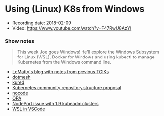 # Using (Linux) K8s from Windows

- Recording date: 2018-02-09
- Video: https://www.youtube.com/watch?v=F47RwU8AzYI

### Show notes

> This week Joe goes Windows! He'll explore the Windows Subsystem for Linux (WSL), Docker for Windows and using kubectl to manage Kubernetes from the Windows command line.

 - [LeMatty's blog with notes from previous TGIKs](https://prefetch.net/blog/)
 - [dotmesh](https://dotmesh.com)
 - [kured](https://github.com/weaveworks/kured)
 - [Kubernetes community repository structure proposal](https://github.com/kubernetes/community/pull/1752)
 - [nocode](https://github.com/kelseyhightower/nocode)
 - [OPA](http://www.openpolicyagent.org)
 - [NodePort issue with 1.9 kubeadm clusters](https://github.com/kubernetes/kubernetes/issues/58908)
 - [WSL in VSCode](https://github.com/Microsoft/vscode/issues/22317)